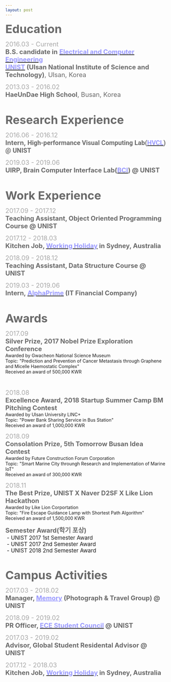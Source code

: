 ```yaml
---
layout: post
---
```

<html>
<head>
	<title></title>
</head>
<body>
<p align="left"><strong><span style="color:#696969;"><span style="font-size:36px;">Education</span></span></strong></p>

<p align="left"><font color="#a9a9a9"><span style="font-size: 20px;">2016.03 -&nbsp;Current</span></font><br />
<span style="font-size: 20px;"><span style="color:#696969;"><strong>B.S. candidate in</strong></span><span style="color: rgb(169, 169, 169);">&nbsp;</span><strong><a href="http://ece.unist.ac.kr/"><span style="color:#9999ff;">Electrical and Computer Engineering</span></a><span style="color:#9999ff;">&nbsp;</span></strong></span><br />
<span style="font-size: 20px;"><strong><a href="http://unist.ac.kr"><span style="color:#9999ff;">UNIST</span></a></strong><span style="color:#9999ff;"><strong>&nbsp;</strong></span><span style="color:#696969;"><strong>(Ulsan National Institute of Science and Technology)</strong>, Ulsan, Korea</span></span></p>

<p align="left"><font color="#a9a9a9"><span style="font-size: 20px;">2013.03 -&nbsp;2016.02</span></font><br />
<span style="color:#696969;"><span style="font-size: 20px;"><strong>HaeUnDae High School</strong>, Busan, Korea</span></span></p>

<p align="left">&nbsp;</p>

<p align="left"><font color="#696969"><span style="font-size: 36px;"><b>Research Experience</b></span></font></p>

<p align="left"><font color="#a9a9a9"><span style="font-size: 20px;">2016.06&nbsp;- 2016.12</span></font><br />
<span style="font-size: 20px;"><strong><span style="color:#696969;">Intern,&nbsp;</span><span style="font-family: Roboto, &quot;Helvetica Neue&quot;, sans-serif; text-align: justify; background-color: rgb(255, 255, 255);"><span style="color:#696969;">High-performance Visual Computing Lab(</span><a href="http://hvcl.unist.ac.kr/"><span style="color:#9999ff;">HVCL</span></a><span style="color:#696969;">) @ UNIST</span></span></strong><span style="color:#696969;">&nbsp;</span></span></p>

<p align="left"><font color="#a9a9a9"><span style="font-size: 20px;">2019.03&nbsp;- 2019.06</span></font><br />
<span style="font-size: 20px;"><span style="color:#696969;"><b>UIRP, Brain Computer Interface Lab(</b></span><strong><a href="http://bci.unist.ac.kr/"><span style="color:#9999ff;">BCI</span></a><span style="color:#696969;">) @ UNIST</span></strong></span></p>

<p align="left">&nbsp;</p>

<p align="left"><strong><span style="color: rgb(105, 105, 105);"><span style="font-size: 36px;">Work Experience</span></span></strong></p>

<p align="left"><font color="#a9a9a9"><span style="font-size: 20px;">2017.09&nbsp;- 2017.12</span></font><br />
<span style="font-size: 20px;"><strong><span style="color: rgb(105, 105, 105);">Teaching Assistant, Object Oriented Programming Course @ UNIST</span></strong></span></p>

<p align="left"><font color="#a9a9a9"><span style="font-size: 20px;">2017.12&nbsp;- 2018.03</span></font><br />
<span style="font-size: 20px;"><strong style=""><span style="color:#696969;">Kitchen Job, </span><a href="http://whic.mofa.go.kr/eng/"><span style="color:#9999ff;">Working Holiday</span></a></strong></span><span style="font-size: 20px;"><strong style=""><font color="#9999ff">&nbsp;</font><span style="color:#696969;">in Sydney, Australia</span></strong></span></p>

<p align="left"><span style="font-size: 20px; color: rgb(169, 169, 169);">2018.09&nbsp;- 2018.12</span><br />
<span style="font-size: 20px;"><strong><span style="color: rgb(105, 105, 105);">Teaching Assistant, Data Structure Course&nbsp;</span></strong></span><span style="font-size: 20px;"><strong><span style="color:#696969;">@ UNIST</span></strong></span></p>

<p align="left"><font color="#a9a9a9"><span style="font-size: 20px;">2019.03 - 2019.06</span></font><br />
<span style="font-size: 20px;"><strong><span style="color:#696969;">Intern,</span><span style="color:#808080;">&nbsp;</span><a href="http://alphaprime.co.kr"><span style="color: rgb(153, 153, 255);">AlphaPrime</span></a><span style="color:#696969;">&nbsp;(IT Financial&nbsp;Company)</span></strong></span></p>

<p align="left">&nbsp;</p>

<p align="left"><strong><span style="color: rgb(105, 105, 105);"><span style="font-size: 36px;">Awards</span></span></strong></p>

<p align="left"><font color="#a9a9a9"><span style="font-size: 20px;">2017.09</span></font><br />
<span style="color:#696969;"><span style="font-size: 20px;"><strong>Silver Prize, 2017 Nobel Prize Exploration Conference</strong></span></span><br />
Awarded by Gwacheon National Science Museum<br />
Topic: &quot;Prediction and Prevention of Cancer Metastasis&nbsp;through Graphene and Micelle&nbsp;Haemostatic Complex&quot;&nbsp;<br />
Received an award of 500,000 KWR</p>

<p align="left">&nbsp;</p>

<p align="left"><font color="#a9a9a9"><span style="font-size: 20px;">2018.08</span></font><br />
<span style="color:#696969;"><span style="font-size: 20px;"><strong>Excellence Award, 2018 Startup Summer Camp BM Pitching Contest</strong></span></span><br />
Awarded by Ulsan University LINC+<br />
Topic: &quot;Power Bank Sharing Service in Bus Station&quot;<br />
Received an award of 1,000,000 KWR</p>

<p align="left"><font color="#a9a9a9"><span style="font-size: 20px;">2018.09</span></font><br />
<span style="color:#696969;"><span style="font-size: 20px;"><strong>Consolation Prize,&nbsp;5th Tomorrow Busan Idea Contest</strong></span></span><br />
Awarded by Future Construction Forum Corporation<br />
Topic: &quot;Smart Marine City throungh Research and Implementation of Marine IoT&quot;<br />
Received an award of 300,000 KWR</p>

<p align="left"><font color="#a9a9a9"><span style="font-size: 20px;">2018.11</span></font><br />
<span style="color:#696969;"><span style="font-size: 20px;"><strong>The Best&nbsp;Prize, UNIST X Naver D2SF X Like Lion Hackathon</strong></span></span><br />
Awarded by Like Lion Corportation<br />
Topic: &quot;Fire Escape Guidance Lamp with Shortest Path&nbsp;Algorithm&quot;<br />
Received an award of 1,500,000 KWR</p>

<p><span style="color:#696969;"><span style="font-size: 20px;"><strong>Semester Award(학기 포상)</strong></span></span><br />
<span style="font-size:17px;">&nbsp;-&nbsp;UNIST 2017 1st&nbsp;Semester Award</span><br />
<span style="font-size:17px;">&nbsp;-&nbsp;UNIST 2017&nbsp;2nd Semester Award<br />
&nbsp;-&nbsp;UNIST 2018&nbsp;2nd Semester Award</span></p>

<p>&nbsp;</p>

<p align="left"><strong><span style="color: rgb(105, 105, 105);"><span style="font-size: 36px;">Campus Activities</span></span></strong></p>

<p align="left"><font color="#a9a9a9"><span style="font-size: 20px;">2017.03&nbsp;- 2018.02</span></font><br />
<span style="font-size: 20px;"><b><span style="color:#696969;">Manager,<span style="font-size: 20px;"><b> </b></span></span><a href="https://www.facebook.com/groups/326115774135063/" style="color: rgb(153, 153, 255);">Memory</a><span style="color:#808080;">&nbsp;</span><span style="color:#696969;">(Photograph &amp; Travel Group) @ UNIST</span></b></span></p>

<p align="left"><font color="#a9a9a9"><span style="font-size: 20px;">2018.09&nbsp;- 2019.02</span></font><br />
<span style="font-size: 20px;"><b><span style="color:#696969;">PR Officer,<span style="font-size: 20px;"><b> </b></span></span><a href="https://www.facebook.com/UnistECE/"><span style="color:#9999ff;">ECE Student Council</span></a><font color="#a9a9a9">&nbsp;</font><span style="color:#696969;">@ UNIST</span></b></span></p>

<p align="left"><font color="#a9a9a9"><span style="font-size: 20px;">2017.03&nbsp;- 2019.02</span></font><br />
<span style="color:#696969;"><span style="font-size: 20px;"><b>Advisor, Global Student Residental Advisor @ UNIST</b></span></span></p>

<p><font color="#a9a9a9"><span style="font-size: 20px;">2017.12&nbsp;- 2018.03</span></font><br />
<span style="font-size: 20px;"><strong><span style="color: rgb(105, 105, 105);">Kitchen Job,&nbsp;</span><a href="http://whic.mofa.go.kr/eng/"><span style="color: rgb(153, 153, 255);">Working Holiday</span></a></strong></span><span style="font-size: 20px;"><strong><font color="#9999ff">&nbsp;</font><span style="color: rgb(105, 105, 105);">in Sydney, Australia</span></strong></span></p>

<p>&nbsp;</p>
</body>
</html>


